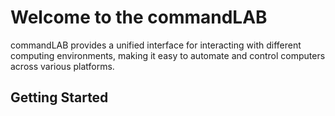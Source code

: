 # Welcome to the commandLAB

commandLAB provides a unified interface for interacting with different computing environments, making it easy to automate and control computers across various platforms.

## Getting Started